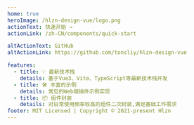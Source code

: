 ```yaml
---
home: true
heroImage: /hlzn-design-vue/logo.png
actionText: 快速开始 →
actionLink: /zh-CN/components/quick-start

altActionText: GitHub
altActionLink: https://github.com/tonsliy/hlzn-design-vue

features:
  - title: 💡 最新技术栈
    details: 基于Vue3、Vite、TypeScript等最新技术栈开发
  - title: 🛠️ 丰富的示例
    details: 常见的Web端插件示例实现
  - title: 📦 组件封装
    details: 对日常使用频率较高的组件二次封装,满足基础工作需求
footer: MIT Licensed | Copyright © 2021-present Hlzn
---
```

